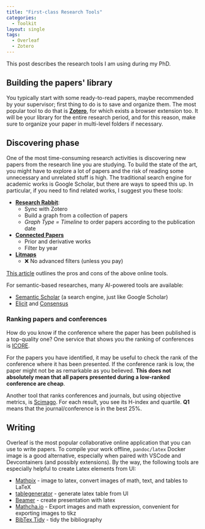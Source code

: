 ```yaml
---
title: "First-class Research Tools"
categories:
  - Toolkit
layout: single
tags:
  - Overleaf
  - Zotero
---
```


This post describes the research tools I am using during my PhD. 

## Building the papers' library

You typically start with some ready-to-read papers, maybe recommended by your supervisor; first thing to do is to save and organize them. The most popular tool to do that is [**Zotero**](https://www.zotero.org), for which exists a browser extension too. It will be your library for the entire research period, and for this reason, make sure to organize your paper in multi-level folders if necessary.

## Discovering phase

One of the most time-consuming research activities is discovering new papers from the research line you are studying. To build the state of the art, you might have to explore a lot of papers and the risk of reading some unnecessary and unrelated stuff is high. The traditional search engine for academic works is Google Scholar, but there are ways to speed this up. In particular, if you need to find related works, I suggest you these tools:

- [**Research Rabbit**](https://researchrabbitapp.com/home):
    - Sync with Zotero
    - Build a graph from a collection of papers
    - *Graph Type = Timeline* to order papers according to the publication date
- [**Connected Papers**](https://www.connectedpapers.com)
    - Prior and derivative works
    - Filter by year
- [**Litmaps**](https://app.litmaps.com)
    - ❌ No advanced filters (unless you pay)

[This article](https://effortlessacademic.com/litmaps-vs-researchrabbit-vs-connected-papers-the-best-literature-review-tool-in-2025/) outlines the pros and cons of the above online tools.

For semantic-based researches, many AI-powered tools are available:

- [Semantic Scholar](https://www.semanticscholar.org/search) (a search engine, just like Google Scholar)
- [Elicit](https://elicit.com) and [Consensus](https://consensus.app)


### Ranking papers and conferences

How do you know if the conference where the paper has been published is a top-quality one?
One service that shows you the ranking of conferences is [ICORE](https://portal.core.edu.au/conf-ranks/).

For the papers you have identified, it may be useful to check the rank of the conference where it has been presented. If the conference rank is low, the paper might not be as remarkable as you believed. **This does not absolutely mean that all papers presented during a low-ranked conference are cheap**.

Another tool that ranks conferences and journals, but using objective metrics, is [Scimago](https://www.scimagojr.com/journalsearch.php). For each result, you see its H-index and quartile. **Q1** means that the journal/conference is in the best 25%.


## Writing

Overleaf is the most popular collaborative online application that you can use to write papers. To compile your work offline, `pandoc/latex` Docker image is a good alternative, especially when paired with VSCode and Devcontainers (and possibly extensions). By the way, the following tools are especially helpful to create Latex elements from UI:

- [Mathpix](https://mathpix.com/image-to-latex) - image to latex, convert images of math, text, and tables to LaTeX
- [tablegenerator](https://www.tablesgenerator.com) - generate latex table from UI
- [Beamer](https://www.overleaf.com/learn/latex/Beamer_Presentations%3A_A_Tutorial_for_Beginners_(Part_1)%E2%80%94Getting_Started) - create presentation with latex
- [Mathcha.io](https://www.mathcha.io/editor) - Export images and math expression, convenient for exporting images to tikz
- [BibTex Tidy](https://flamingtempura.github.io/bibtex-tidy) - tidy the bibliography

<script>
  Array.from(document.links)
    .filter(link => link.hostname != window.location.hostname)
    .forEach(link => link.target = '_blank');
</script>